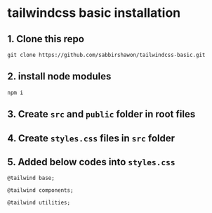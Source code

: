 # tailwindcss basic installation

## 1. Clone this repo 

`git clone https://github.com/sabbirshawon/tailwindcss-basic.git`

## 2. install node modules 

`npm i`

## 3. Create `src` and `public` folder in root files

## 4. Create `styles.css` files in `src` folder

## 5. Added below codes into `styles.css`

`@tailwind base;`

`@tailwind components;`

`@tailwind utilities;`